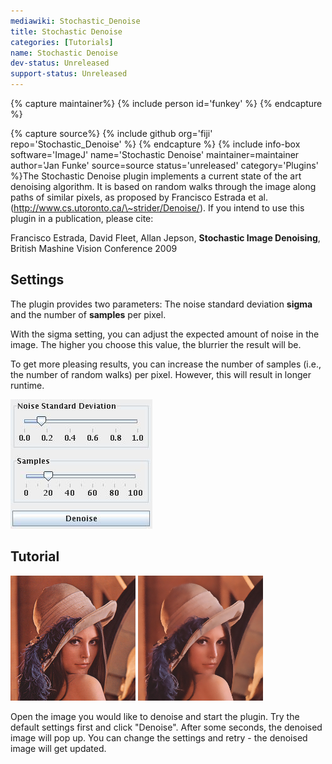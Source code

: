 ```yaml
---
mediawiki: Stochastic_Denoise
title: Stochastic Denoise
categories: [Tutorials]
name: Stochastic Denoise
dev-status: Unreleased
support-status: Unreleased
---
```


{% capture maintainer%}
{% include person id='funkey' %}
{% endcapture %}

{% capture source%}
{% include github org='fiji' repo='Stochastic_Denoise' %}
{% endcapture %}
{% include info-box software='ImageJ' name='Stochastic Denoise' maintainer=maintainer author='Jan Funke' source=source status='unreleased' category='Plugins' %}The Stochastic Denoise plugin implements a current state of the art denoising algorithm. It is based on random walks through the image along paths of similar pixels, as proposed by Francisco Estrada et al. (http://www.cs.utoronto.ca/\~strider/Denoise/). If you intend to use this plugin in a publication, please cite:

Francisco Estrada, David Fleet, Allan Jepson, <b>Stochastic Image Denoising</b>, British Mashine Vision Conference 2009

## Settings

The plugin provides two parameters: The noise standard deviation <b>sigma</b> and the number of <b>samples</b> per pixel.

With the sigma setting, you can adjust the expected amount of noise in the image. The higher you choose this value, the blurrier the result will be.

To get more pleasing results, you can increase the number of samples (i.e., the number of random walks) per pixel. However, this will result in longer runtime.

![](/media/plugins/asd-1.jpg)

## Tutorial

![](/media/plugins/lena-small.jpg) ![](/media/plugins/denoised-lena-small.jpg)

Open the image you would like to denoise and start the plugin. Try the default settings first and click "Denoise". After some seconds, the denoised image will pop up. You can change the settings and retry - the denoised image will get updated.

 
